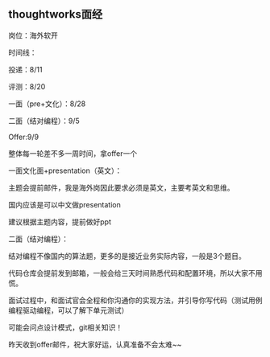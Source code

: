 ## thoughtworks面经

岗位：海外软开

时间线：

投递：8/11

评测：8/20

一面（pre+文化）：8/28

二面（结对编程）：9/5

Offer:9/9

整体每一轮差不多一周时间，拿offer一个



一面文化面+presentation（英文）：

主题会提前邮件，我是海外岗因此要求必须是英文，主要考英文和思维。

国内应该是可以中文做presentation

建议根据主题内容，提前做好ppt



二面（结对编程）：

结对编程不像国内的算法题，更多的是接近业务实际内容，一般是3个题目。

代码仓库会提前发到邮箱，一般会给三天时间熟悉代码和配置环境，所以大家不用慌。

面试过程中，和面试官会全程和你沟通你的实现方法，并引导你写代码（测试用例编程驱动编程，可以了解下单元测试）

可能会问点设计模式，git相关知识！



昨天收到offer邮件，祝大家好运，认真准备不会太难~~
